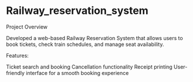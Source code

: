 # Railway_reservation_system
Project Overview

Developed a web-based Railway Reservation System that allows users to book tickets, check train schedules, and manage seat availability.

 Features:

Ticket search and booking
Cancellation functionality
Receipt printing
User-friendly interface for a smooth booking experience

